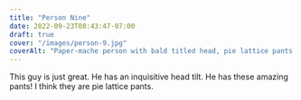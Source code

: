 ```yaml
---
title: "Person Nine"
date: 2022-09-23T08:43:47-07:00
draft: true
cover: "/images/person-9.jpg"
coverAlt: "Paper-mache person with bald titled head, pie lattice pants."
---
```


This guy is just great. He has an inquisitive head tilt. He has these amazing pants! I think they are pie lattice pants.
